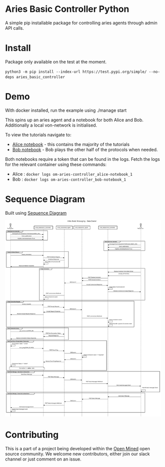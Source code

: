 # Aries Basic Controller Python

A simple pip installable package for controlling aries agents through admin API calls.

# Install

Package only available on the test at the moment.

`python3 -m pip install --index-url https://test.pypi.org/simple/ --no-deps aries_basic_controller`


# Demo

With docker installed, run the example using ./manage start

This spins up an aries agent and a notebook for both Alice and Bob. Additionally a local von-network is initialised.

To view the tutorials navigate to:
* [Alice notebook](http://localhost:8888) - this contains the majority of the tutorials
* [Bob notebook](http://localhost:8889) - Bob plays the other half of the protocols when needed.

Both notebooks require a token that can be found in the logs. Fetch the logs for the relevant container using these commands:
* Alice : `docker logs om-aries-controller_alice-notebook_1`
* Bob : `docker logs om-aries-controller_bob-notebook_1`




# Sequence Diagram

Built using [Sequence Diagram](https://sequencediagram.org)

![Sequence Diagram](./sequence_diagrams/controller_basic_messaging.svg)

# Contributing

This is a part of a project being developed within the [Open Mined](https://openmined.org) open source community. We welcome new contributors, either join our slack channel or just comment on an issue.
